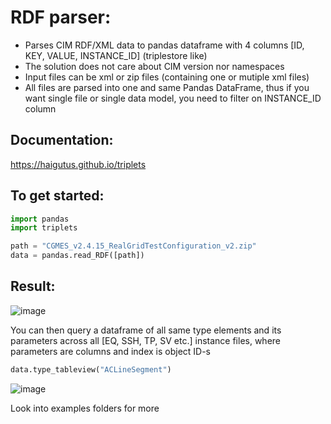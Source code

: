 # RDF parser:

 - Parses CIM RDF/XML data to pandas dataframe with 4 columns [ID, KEY, VALUE, INSTANCE_ID] (triplestore like)
 - The solution does not care about CIM version nor namespaces
 - Input files can be xml or zip files (containing one or mutiple xml files)
 - All files are parsed into one and same Pandas DataFrame, thus if you want single file or single data model, you need to filter on INSTANCE_ID column

## Documentation:
https://haigutus.github.io/triplets

## To get started:

```python
import pandas
import triplets

path = "CGMES_v2.4.15_RealGridTestConfiguration_v2.zip"
data = pandas.read_RDF([path])
```

## Result:

![image](https://user-images.githubusercontent.com/11408965/64228384-53350500-ceef-11e9-9a8b-473ed1dc6e4d.png)


You can then query a dataframe of all same type elements and its parameters across all [EQ, SSH, TP, SV etc.] instance files, where parameters are columns and index is object ID-s

```python
data.type_tableview("ACLineSegment")
```

![image](https://user-images.githubusercontent.com/11408965/64228433-7eb7ef80-ceef-11e9-81d4-43e39ecf099d.png)


Look into examples folders for more

